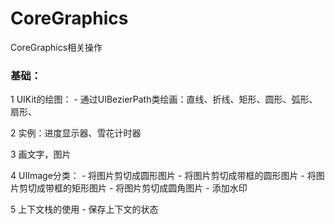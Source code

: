 # CoreGraphics
CoreGraphics相关操作

### 基础：
 1 UIKit的绘图：
    - 通过UIBezierPath类绘画：直线、折线、矩形、圆形、弧形、扇形、

 2 实例：进度显示器、雪花计时器

 3 画文字，图片

 4 UIImage分类：
    - 将图片剪切成圆形图片
    - 将图片剪切成带框的圆形图片
    - 将图片剪切成带框的矩形图片
    - 将图片剪切成圆角图片
    - 添加水印

 5 上下文栈的使用
    - 保存上下文的状态

